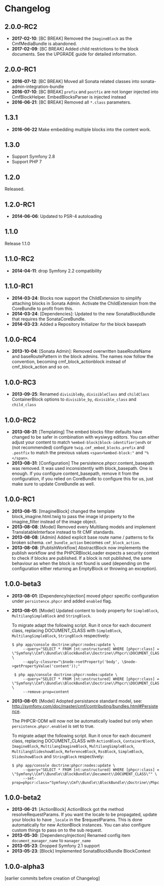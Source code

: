 Changelog
=========

2.0.0-RC2
---------

 * **2017-02-10**: [BC BREAK] Removed the `ImagineBlock` as the CmfMediaBundle
   is abandoned.
 * **2017-02-09**: [BC BREAK] Added child restrictions to the block documents.
   See the UPGRADE guide for detailed information.

2.0.0-RC1
---------

 * **2016-07-12**: [BC BREAK] Moved all Sonata related classes into
   sonata-admin-integration-bundle
 * **2016-07-10**: [BC BREAK] `prefix` and `postfix` are not longer injected
   into CmfBlockHelper. EmbedBlocksParser is injected instead
 * **2016-06-21**: [BC BREAK] Removed all `*.class` parameters.

1.3.1
-----

 * **2016-06-22** Make embedding multiple blocks into the content work.

1.3.0
-----

 * Support Symfony 2.8
 * Support PHP 7

1.2.0
-----

Released.

1.2.0-RC1
---------

 * **2014-06-06**: Updated to PSR-4 autoloading

1.1.0
-----

Release 1.1.0

1.1.0-RC2
---------

 * **2014-04-11**: drop Symfony 2.2 compatibility

1.1.0-RC1
---------

 * **2014-03-24**: Blocks now support the ChildExtension to simplify attaching
   blocks in Sonata Admin. Activate the ChildExtension from the CoreBundle to
   profit from this.
 * **2014-03-24**: [Dependencies]: Updated to the new SonataBlockBundle that
   requires the SonataCoreBundle.
 * **2014-03-23**: Added a Repository Initializer for the block basepath

1.0.0-RC4
---------

 * **2013-10-04**: [Sonata Admin]: Removed overwritten baseRouteName and
   baseRoutePattern in the block admins. The names now follow the convention,
   becoming cmf_block_actionblock instead of cmf_block_action and so on.

1.0.0-RC3
---------

 * **2013-09-25**: Renamed `divisibleBy`, `divisibleClass` and `childClass`
   ContainerBlock options to `divisible_by`, `divisible_class` and
   `child_class`

1.0.0-RC2
---------

 * **2013-08-31**: [Templating] The embed blocks filter defaults have changed
   to be safer in combination with wysiwyg editors.  You can either adjust your
   content to match ``%embed-block|block-identifier|end%`` or (not recommended)
   configure `twig.cmf_embed_blocks.prefix` and `.postfix` to match the
   previous values `<span>%embed-block:"` and `"%</span>`.
 * **2013-08-31**: [Configuration] The persistence.phpcr.content_basepath was
   removed. It was used inconsistently with block_basepath. One is enough. If
   you configure content_basepath, remove it from the configuration, if you
   relied on CoreBundle to configure this for us, just make sure to update
   CoreBundle as well.

1.0.0-RC1
---------

 * **2013-08-15**: [ImagineBlock] changed the template block_imagine.html.twig
   to pass the image id property to the imagine_filter instead of the image
   object.
 * **2013-08-08**: [Model] Removed every Multilang models and implement
   TranslatableInterface instead to fit CMF standards.
 * **2013-08-08**: [Admin] Added explicit base route name / patterns to fix
   broken schema. `cmf_bundle_action` becomes `cmf_block_action`.
 * **2013-08-08**: [PublishWorkflow] AbstractBlock now implements the publish
   workflow and the PHPCRBlockLoader expects a security context to check if
   blocks are published. If a block is not published, the same behaviour as
   when the block is not found is used (depending on the configuration either
   returning an EmptyBlock or throwing an exception).

1.0.0-beta3
-----------

 * **2013-08-01**: [DependencyInjection] moved phpcr specific configuration
   under ``persistence.phpcr`` and added ``enabled`` flag.
 * **2013-08-01**: [Model] Updated content to body property for
   ``SimpleBlock``, ``MultilangSimpleBlock`` and ``StringBlock``.

   To migrate adapt the following script. Run it once for each document class,
   replacing DOCUMENT_CLASS with `SimpleBlock`, `MultilangSimpleBlock`,
   `StringBlock` respectively:

   ```
   $ php app/console doctrine:phpcr:nodes:update \
        --query="SELECT * FROM [nt:unstructured] WHERE [phpcr:class] = \"Symfony\\Cmf\\Bundle\\BlockBundle\\Doctrine\\Phpcr\\DOCUMENT_CLASS\"" \
        --apply-closure="\$node->setProperty('body', \$node->getPropertyValue('content'));"

    $ php app/console doctrine:phpcr:nodes:update \
        --query="SELECT * FROM [nt:unstructured] WHERE [phpcr:class] = \"Symfony\\Cmf\\Bundle\\BlockBundle\\Doctrine\\Phpcr\\DOCUMENT_CLASS\"" \
        --remove-prop=content
   ```

 * **2013-08-01**: [Model] Adopted persistance standard model, see:
   http://symfony.com/doc/master/cmf/contributing/bundles.html#Persistence.

   The PHPCR-ODM will now not be automatically loaded but only when
   `persistence.phpcr.enabled` is set to true.

   To migrate adapt the following script. Run it once for each document class,
   replacing DOCUMENT_CLASS with `ActionBlock`, `ContainerBlock`,
   `ImagineBlock`, `MultilangImagineBlock`, `MultilangSimpleBlock`,
   `MultilangSlideshowBlock`, `ReferenceBlock`, `RssBlock`, `SimpleBlock`,
   `SlideshowBlock` and `StringBlock` respectively:

   ```
   $ php app/console doctrine:phpcr:nodes:update \
        --query="SELECT * FROM [nt:unstructured] WHERE [phpcr:class] = \"Symfony\\Cmf\\Bundle\\BlockBundle\\Document\\DOCUMENT_CLASS\"" \
        --set-prop=phpcr:class="Symfony\\Cmf\\Bundle\\BlockBundle\\Doctrine\\Phpcr\\DOCUMENT_CLASS"
   ```

1.0.0-beta2
-----------

 * **2013-06-21**: [ActionBlock] ActionBlock got the method
   resolveRequestParams.  If you want the locale to be propagated, update your
   blocks to have `_locale` in the $requestParams. This is done automatically
   for new ActionBlock instances. You can also configure custom things to pass
   on to the sub request.
 * **2013-05-30**: [DependencyInjection] Renamed config item
   `document_manager_name` to `manager_name`
 * **2013-05-23**: Dropped Symfony 2.1 support
 * **2013-05-23**: [Block] Implemented SonataBlockBundle BlockContext

1.0.0-alpha3
------------

[earlier commits before creation of Changelog]
